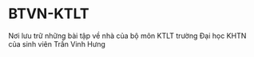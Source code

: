 # BTVN-KTLT
Nơi lưu trữ những bài tập về nhà của bộ môn KTLT trường Đại học KHTN của sinh viên Trần Vinh Hưng
